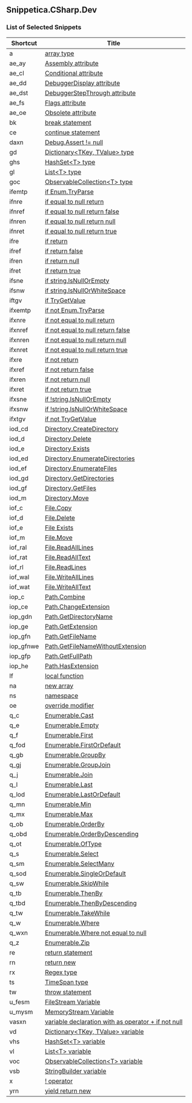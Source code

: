 ## Snippetica.CSharp.Dev

### List of Selected Snippets

Shortcut | Title
-------- | -----
a|[array type](ArrayOfTType.snippet)
ae\_ay|[Assembly attribute](AssemblyAttribute.snippet)
ae\_cl|[Conditional attribute](ConditionalAttribute.snippet)
ae\_dd|[DebuggerDisplay attribute](DebuggerDisplayAttribute.snippet)
ae\_dst|[DebuggerStepThrough attribute](DebuggerStepThroughAttribute.snippet)
ae\_fs|[Flags attribute](FlagsAttribute.snippet)
ae\_oe|[Obsolete attribute](ObsoleteAttribute.snippet)
bk|[break statement](BreakStatement.snippet)
ce|[continue statement](ContinueStatement.snippet)
daxn|[Debug\.Assert \!= null](DebugAssertNotNull.snippet)
gd|[Dictionary&lt;TKey, TValue&gt; type](DictionaryOfTKeyTValueType.snippet)
ghs|[HashSet&lt;T&gt; type](HashSetOfTType.snippet)
gl|[List&lt;T&gt; type](ListOfTType.snippet)
goc|[ObservableCollection&lt;T&gt; type](ObservableCollectionOfTType.snippet)
ifemtp|[if Enum\.TryParse](IfEnumTryParse.snippet)
ifnre|[if equal to null return](IfEqualToNullReturn.snippet)
ifnref|[if equal to null return false](IfEqualToNullReturnFalse.snippet)
ifnren|[if equal to null return null](IfEqualToNullReturnNull.snippet)
ifnret|[if equal to null return true](IfEqualToNullReturnTrue.snippet)
ifre|[if return](IfReturn.snippet)
ifref|[if return false](IfReturnFalse.snippet)
ifren|[if return null](IfReturnNull.snippet)
ifret|[if return true](IfReturnTrue.snippet)
ifsne|[if string\.IsNullOrEmpty](IfStringIsNullOrEmpty.snippet)
ifsnw|[if string\.IsNullOrWhiteSpace](IfStringIsNullOrWhiteSpace.snippet)
iftgv|[if TryGetValue](IfTryGetValue.snippet)
ifxemtp|[if not Enum\.TryParse](IfNotEnumTryParse.snippet)
ifxnre|[if not equal to null return](IfNotEqualToNullReturn.snippet)
ifxnref|[if not equal to null return false](IfNotEqualToNullReturnFalse.snippet)
ifxnren|[if not equal to null return null](IfNotEqualToNullReturnNull.snippet)
ifxnret|[if not equal to null return true](IfNotEqualToNullReturnTrue.snippet)
ifxre|[if not return](IfNotReturn.snippet)
ifxref|[if not return false](IfNotReturnFalse.snippet)
ifxren|[if not return null](IfNotReturnNull.snippet)
ifxret|[if not return true](IfNotReturnTrue.snippet)
ifxsne|[if \!string\.IsNullOrEmpty](IfNotStringIsNullOrEmpty.snippet)
ifxsnw|[if \!string\.IsNullOrWhiteSpace](IfNotStringIsNullOrWhiteSpace.snippet)
ifxtgv|[if not TryGetValue](IfNotTryGetValue.snippet)
iod\_cd|[Directory\.CreateDirectory](DirectoryCreateDirectory.snippet)
iod\_d|[Directory\.Delete](DirectoryDelete.snippet)
iod\_e|[Directory\.Exists](DirectoryExists.snippet)
iod\_ed|[Directory\.EnumerateDirectories](DirectoryEnumerateDirectories.snippet)
iod\_ef|[Directory\.EnumerateFiles](DirectoryEnumerateFiles.snippet)
iod\_gd|[Directory\.GetDirectories](DirectoryGetDirectories.snippet)
iod\_gf|[Directory\.GetFiles](DirectoryGetFiles.snippet)
iod\_m|[Directory\.Move](DirectoryMove.snippet)
iof\_c|[File\.Copy](FileCopy.snippet)
iof\_d|[File\.Delete](FileDelete.snippet)
iof\_e|[File Exists](FileExists.snippet)
iof\_m|[File\.Move](FileMove.snippet)
iof\_ral|[File\.ReadAllLines](FileReadAllLines.snippet)
iof\_rat|[File\.ReadAllText](FileReadAllText.snippet)
iof\_rl|[File\.ReadLines](FileReadLines.snippet)
iof\_wal|[File\.WriteAllLines](FileWriteAllLines.snippet)
iof\_wat|[File\.WriteAllText](FileWriteAllText.snippet)
iop\_c|[Path\.Combine](PathCombine.snippet)
iop\_ce|[Path\.ChangeExtension](PathChangeExtension.snippet)
iop\_gdn|[Path\.GetDirectoryName](PathGetDirectoryName.snippet)
iop\_ge|[Path\.GetExtension](PathGetExtension.snippet)
iop\_gfn|[Path\.GetFileName](PathGetFileName.snippet)
iop\_gfnwe|[Path\.GetFileNameWithoutExtension](PathGetFileNameWithoutExtension.snippet)
iop\_gfp|[Path\.GetFullPath](PathGetFullPath.snippet)
iop\_he|[Path\.HasExtension](PathHasExtension.snippet)
lf|[ local function](LocalFunction.snippet)
na|[new array ](NewArrayOfT.snippet)
ns|[namespace](Namespace.snippet)
oe|[override modifier](OverrideModifier.snippet)
q\_c|[Enumerable\.Cast](EnumerableCast.snippet)
q\_e|[Enumerable\.Empty](EnumerableEmpty.snippet)
q\_f|[Enumerable\.First](EnumerableFirst.snippet)
q\_fod|[Enumerable\.FirstOrDefault](EnumerableFirstOrDefault.snippet)
q\_gb|[Enumerable\.GroupBy](EnumerableGroupBy.snippet)
q\_gj|[Enumerable\.GroupJoin](EnumerableGroupJoin.snippet)
q\_j|[Enumerable\.Join](EnumerableJoin.snippet)
q\_l|[Enumerable\.Last](EnumerableLast.snippet)
q\_lod|[Enumerable\.LastOrDefault](EnumerableLastOrDefault.snippet)
q\_mn|[Enumerable\.Min](EnumerableMin.snippet)
q\_mx|[Enumerable\.Max](EnumerableMax.snippet)
q\_ob|[Enumerable\.OrderBy](EnumerableOrderBy.snippet)
q\_obd|[Enumerable\.OrderByDescending](EnumerableOrderByDescending.snippet)
q\_ot|[Enumerable\.OfType](EnumerableOfType.snippet)
q\_s|[Enumerable\.Select](EnumerableSelect.snippet)
q\_sm|[Enumerable\.SelectMany](EnumerableSelectMany.snippet)
q\_sod|[Enumerable\.SingleOrDefault](EnumerableSingleOrDefault.snippet)
q\_sw|[Enumerable\.SkipWhile](EnumerableSkipWhile.snippet)
q\_tb|[Enumerable\.ThenBy](EnumerableThenBy.snippet)
q\_tbd|[Enumerable\.ThenByDescending](EnumerableThenByDescending.snippet)
q\_tw|[Enumerable\.TakeWhile](EnumerableTakeWhile.snippet)
q\_w|[Enumerable\.Where](EnumerableWhere.snippet)
q\_wxn|[Enumerable\.Where not equal to null](EnumerableWhereNotNull.snippet)
q\_z|[Enumerable\.Zip](EnumerableZip.snippet)
re|[return statement](ReturnStatement.snippet)
rn|[return new](ReturnNew.snippet)
rx|[Regex type](Regex.snippet)
ts|[TimeSpan type](TimeSpanType.snippet)
tw|[throw statement](ThrowStatement.snippet)
u\_fesm|[FileStream Variable](FileStreamVariable.snippet)
u\_mysm|[MemoryStream Variable](MemoryStreamVariable.snippet)
vasxn|[variable declaration with as operator \+ if not null](VariableAsTIfNotNull.snippet)
vd|[Dictionary&lt;TKey, TValue&gt; variable](DictionaryOfTKeyTValueVariable.snippet)
vhs|[HashSet&lt;T&gt; variable](HashSetOfTVariable.snippet)
vl|[List&lt;T&gt; variable](ListOfTVariable.snippet)
voc|[ObservableCollection&lt;T&gt; variable](ObservableCollectionOfTVariable.snippet)
vsb|[StringBuilder variable](StringBuilderVariable.snippet)
x|[\! operator](LogicalNotOperator.snippet)
yrn|[yield return new](YieldReturnNew.snippet)
